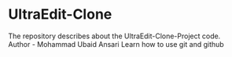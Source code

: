 # UltraEdit-Clone
The repository describes about the UltraEdit-Clone-Project code. 
<br>
Author - Mohammad Ubaid Ansari
Learn how to use git and github 
